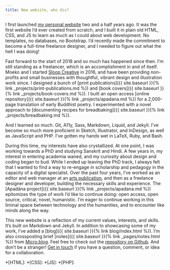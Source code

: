 ```yaml
---
title: New website, who dis?
---
```


I first launched [my personal website](http://danajohnson.co/) two and a half years ago. It was the first website I’d ever created from scratch, and I built it in plain old HTML, CSS, and JS to learn as much as I could about web development. No templates, no databases, no Bootstrap. I’d recently made the commitment to become a full-time freelance designer, and I needed to figure out what the hell I was doing!

Fast forward to the start of 2018 and so much has happened since then. I’m still standing as a freelancer, which is an accomplishment in and of itself. Moeko and I started [Sloop Creative](http://www.sloopcreative.com/ "Sloop Creative") in 2016, and have been providing non-profits and small businesses with thoughtful, vibrant design and illustration work since. I designed a bunch of [print publications]({{ site.baseurl }}{% link _projects/print-publications.md %}) and [book covers]({{ site.baseurl }}{% link _projects/book-covers.md %}). I built an open access [online repository]({{ site.baseurl }}{% link _projects/apadana.md %}) for a 2,000-page translation of early Buddhist poetry. I experimented with a novel approach to [documenting recipes for breadbaking]({{ site.baseurl }}{% link _projects/breadbaking.md %}).

And I learned so much. Git, A11y, Sass, Markdown, Liquid, and Jekyll. I’ve become so much more proficient in Sketch, Illustrator, and InDesign, as well as JavaScript and PHP. I've gotten my hands wet in LaTeX, Ruby, and Bash.

During this time, my interests have also crystallized. At one point, I was working towards a PhD and studying Sanskrit and Hindi. A few years in, my interest in entering academia waned, and my curiosity about design and coding began to bud. While I ended up leaving the PhD track, I always felt that I wanted to find a way to re-engage in scholarship and pedagogy in the capacity of a digital specialist. Over the past four years, I’ve worked as an editor and web manager at an [arts publication](http://artinprint.org/), and then as a freelance designer and developer, building the necessary skills and experience. The [Apadāna project]({{ site.baseurl }}{% link _projects/apadana.md %}) epitomizes the type of work I’d like to continue doing: open access, open source, critical, novel, humanistic. I’m eager to continue working in this liminal space between technology and the humanities, and to encounter like minds along the way.

This new website is a reflection of my current values, interests, and skills. It’s built on Markdown and Jekyll. In addition to showcasing some of my work, I’ve added a [blog]({{ site.baseurl }}{% link blog/index.html %}). I’m also crossposting brief [notes]({{ site.baseurl }}{% link _pages/notes.html %}) from [Micro.blog](https://micro.blog/). Feel free to check out the [repository on Github](https://github.com/dananjohnson/dana-v2). And don’t be a stranger! [Get in touch](mailto:dana@danajohnson.co) if you have a question, comment, or idea for a collaboration.

*[HTML]:
*[CSS]:
*[JS]:
*[PHP]:
